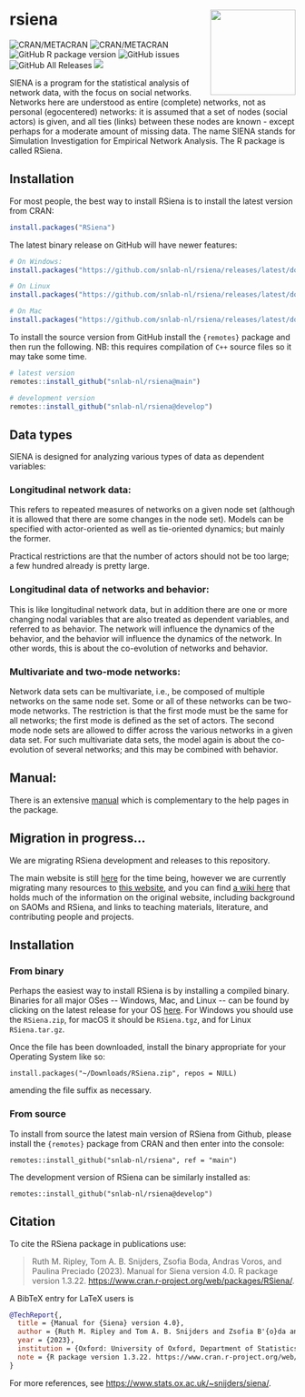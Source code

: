 # rsiena  <img src="https://raw.githubusercontent.com/snlab-nl/rsiena/main/inst/rsienalogo.png" align="right" width="150"/>

![CRAN/METACRAN](https://img.shields.io/cran/l/RSiena)
![CRAN/METACRAN](https://img.shields.io/cran/v/RSiena)
![GitHub R package version](https://img.shields.io/github/r-package/v/snlab-nl/rsiena)
![GitHub issues](https://img.shields.io/github/issues-raw/snlab-nl/rsiena)
![GitHub All Releases](https://img.shields.io/github/downloads/snlab-nl/rsiena/total)
![](https://img.shields.io/badge/lifecycle-stable-brightgreen.svg)


SIENA is a program for the statistical analysis of network data, with the focus on social networks.
Networks here are understood as entire (complete) networks, not as personal (egocentered) networks: 
it is assumed that a set of nodes (social actors) is given, and all ties (links) between these nodes are known - 
except perhaps for a moderate amount of missing data.
The name SIENA stands for Simulation Investigation for Empirical Network Analysis.
The R package is called RSiena.

## Installation

For most people, the best way to install RSiena is to install the latest version from CRAN:

```r
install.packages("RSiena")
```

The latest binary release on GitHub will have newer features:

```r
# On Windows:
install.packages("https://github.com/snlab-nl/rsiena/releases/latest/download/RSiena.zip", repos = NULL)

# On Linux
install.packages("https://github.com/snlab-nl/rsiena/releases/latest/download/RSiena.tar.gz", repos = NULL)

# On Mac
install.packages("https://github.com/snlab-nl/rsiena/releases/latest/download/RSiena.tgz", repos = NULL)
```

To install the source version from GitHub install the `{remotes}` package and then run the following. NB: this requires compilation of `C++` source files so it may take some time.

```r
# latest version
remotes::install_github("snlab-nl/rsiena@main")

# development version
remotes::install_github("snlab-nl/rsiena@develop")
```

## Data types

SIENA is designed for analyzing various types of data as dependent variables:

### Longitudinal network data:
This refers to repeated measures of networks on a given node set (although it is allowed that there are some changes in the node set). Models can be specified with actor-oriented as well as tie-oriented dynamics; but mainly the former.

Practical restrictions are that the number of actors should not be too large; a few hundred already is pretty large.

### Longitudinal data of networks and behavior:
This is like longitudinal network data, but in addition there are one or more changing nodal variables that are also treated as dependent variables, and referred to as behavior. The network will influence the dynamics of the behavior, and the behavior will influence the dynamics of the network. In other words, this is about the co-evolution of networks and behavior.

### Multivariate and two-mode networks:
Network data sets can be multivariate, i.e., be composed of multiple networks on the same node set.
Some or all of these networks can be two-mode networks. The restriction is that the first mode must be the same for all networks; the first mode is defined as the set of actors. The second mode node sets are allowed to differ across the various networks in a given data set. For such multivariate data sets, the model again is about the co-evolution of several networks; and this may be combined with behavior. 

## Manual:  
There is an extensive [manual](https://www.stats.ox.ac.uk/~snijders/siena/RSiena_Manual.pdf) which is complementary to the help pages in the package.

## Migration in progress...

We are migrating RSiena development and releases to this repository.

The main website is still [here](http://www.stats.ox.ac.uk/~snijders/siena/) for the time being,
however we are currently migrating many resources to [this website](http://snlab-nl.github.io/rsiena/),
and you can find [a wiki here](https://github.com/snlab-nl/rsiena/wiki) that holds much of the information on the original website,
including background on SAOMs and RSiena, and links to teaching materials, literature, and contributing people and projects.

## Installation

### From binary

Perhaps the easiest way to install RSiena is by installing a compiled binary.
Binaries for all major OSes -- Windows, Mac, and Linux -- 
can be found by clicking on the latest release for your OS [here](https://github.com/snlab-nl/rsiena/releases/latest).
For Windows you should use the `RSiena.zip`, for macOS it should be `RSiena.tgz`, and for Linux `RSiena.tar.gz`.

Once the file has been downloaded, install the binary appropriate for your Operating System like so:

`install.packages("~/Downloads/RSiena.zip", repos = NULL)`

amending the file suffix as necessary.

### From source

To install from source the latest main version of RSiena from Github, 
please install the `{remotes}` package from CRAN and then enter into the console:

`remotes::install_github("snlab-nl/rsiena", ref = "main")`

The development version of RSiena can be similarly installed as:

`remotes::install_github("snlab-nl/rsiena@develop")`

## Citation

To cite the RSiena package in publications use:

> Ruth M. Ripley, Tom A. B. Snijders, Zsofia Boda, Andras Voros, and Paulina Preciado (2023). Manual
> for Siena version 4.0. R package version 1.3.22.
> https://www.cran.r-project.org/web/packages/RSiena/.

A BibTeX entry for LaTeX users is

```bib
@TechReport{,
  title = {Manual for {Siena} version 4.0},
  author = {Ruth M. Ripley and Tom A. B. Snijders and Zsofia B'{o}da and Andr'{a}s V"{o}r"{o}s and Paulina Preciado},
  year = {2023},
  institution = {Oxford: University of Oxford, Department of Statistics; Nuffield College},
  note = {R package version 1.3.22. https://www.cran.r-project.org/web/packages/RSiena/},
}
```

For more references, see https://www.stats.ox.ac.uk/~snijders/siena/. 
